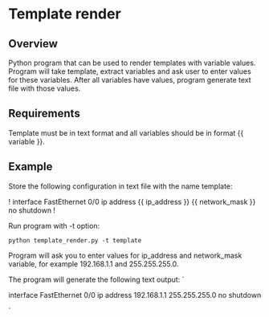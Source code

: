 # Template render

## Overview

Python program that can be used to render templates with variable values. Program will take template, extract variables and ask user to enter values for these variables. After all variables have values, program generate text file with those values.

## Requirements

Template must be in text format and all variables should be in format {{ variable }}.

## Example

Store the following configuration in text file with the name template:

!
interface FastEthernet 0/0
 ip address {{ ip_address }} {{ network_mask }}
 no shutdown
! 


Run program with -t option:

`python template_render.py -t template`


Program will ask you to enter values for ip_address and network_mask variable, for example 192.168.1.1 and 255.255.255.0.

The program will generate the following text output:
`

interface FastEthernet 0/0
 ip address 192.168.1.1 255.255.255.0
 no shutdown

`
